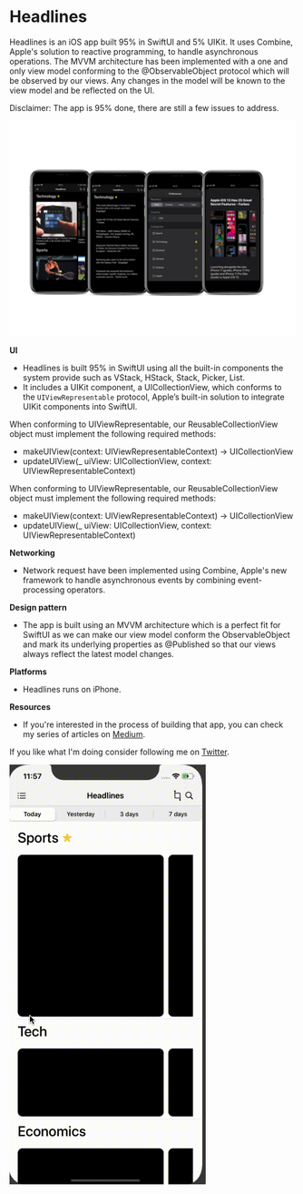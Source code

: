 # Headlines

Headlines is an iOS app built 95% in SwiftUI and 5% UIKit. 
It uses Combine, Apple's solution to reactive programming, to handle asynchronous operations.
The MVVM architecture has been implemented with a one and only view model conforming to the @ObservableObject protocol which will be observed by our views.
Any changes in the model will be known to the view model and be reflected on the UI.

Disclaimer: The app is 95% done, there are still a few issues to address.

![alt text](https://github.com/jullianm/Headlines/blob/master/headlines_screen.png)

**UI**
- Headlines is built 95% in SwiftUI using all the built-in components the system provide such as VStack, HStack, Stack, Picker, List.
- It includes a UIKit component, a UICollectionView, which conforms to the `UIViewRepresentable` protocol, Apple’s built-in solution to integrate UIKit components into SwiftUI.

When conforming to UIViewRepresentable, our ReusableCollectionView object must implement the following required methods:

- makeUIView(context: UIViewRepresentableContext<ReusableCollectionView>) -> UICollectionView
- updateUIView(_ uiView: UICollectionView, context: UIViewRepresentableContext<ReusableCollectionView>) 

When conforming to UIViewRepresentable, our ReusableCollectionView object must implement the following required methods:

- makeUIView(context: UIViewRepresentableContext<ReusableCollectionView>) -> UICollectionView
- updateUIView(_ uiView: UICollectionView, context: UIViewRepresentableContext<ReusableCollectionView>) 

**Networking**
- Network request have been implemented using Combine, Apple's new framework to handle asynchronous events by combining event-processing operators. 

**Design pattern**
- The app is built using an MVVM architecture which is a perfect fit for SwiftUI as we can make our view model conform the ObservableObject and mark its underlying properties as @Published so that our views always reflect the latest model changes. 

**Platforms**
- Headlines runs on iPhone.

**Resources**

- If you're interested in the process of building that app, you can check my series of articles on  [Medium](https://medium.com/@jllnmercier).


If you like what I'm doing consider following me on [Twitter](https://twitter.com/jullian_mercier).

![](headlines.gif)
